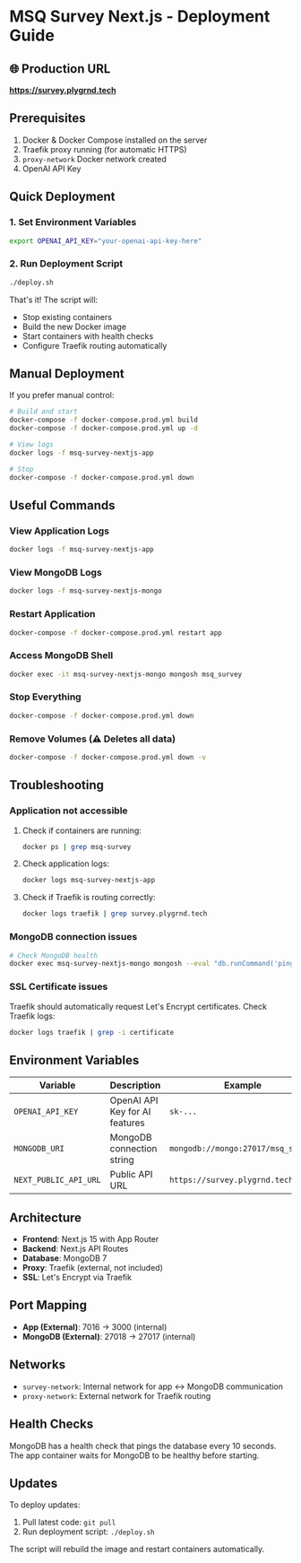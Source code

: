# MSQ Survey Next.js - Deployment Guide

## 🌐 Production URL
**https://survey.plygrnd.tech**

## Prerequisites

1. Docker & Docker Compose installed on the server
2. Traefik proxy running (for automatic HTTPS)
3. `proxy-network` Docker network created
4. OpenAI API Key

## Quick Deployment

### 1. Set Environment Variables

```bash
export OPENAI_API_KEY="your-openai-api-key-here"
```

### 2. Run Deployment Script

```bash
./deploy.sh
```

That's it! The script will:
- Stop existing containers
- Build the new Docker image
- Start containers with health checks
- Configure Traefik routing automatically

## Manual Deployment

If you prefer manual control:

```bash
# Build and start
docker-compose -f docker-compose.prod.yml build
docker-compose -f docker-compose.prod.yml up -d

# View logs
docker logs -f msq-survey-nextjs-app

# Stop
docker-compose -f docker-compose.prod.yml down
```

## Useful Commands

### View Application Logs
```bash
docker logs -f msq-survey-nextjs-app
```

### View MongoDB Logs
```bash
docker logs -f msq-survey-nextjs-mongo
```

### Restart Application
```bash
docker-compose -f docker-compose.prod.yml restart app
```

### Access MongoDB Shell
```bash
docker exec -it msq-survey-nextjs-mongo mongosh msq_survey
```

### Stop Everything
```bash
docker-compose -f docker-compose.prod.yml down
```

### Remove Volumes (⚠️ Deletes all data)
```bash
docker-compose -f docker-compose.prod.yml down -v
```

## Troubleshooting

### Application not accessible

1. Check if containers are running:
   ```bash
   docker ps | grep msq-survey
   ```

2. Check application logs:
   ```bash
   docker logs msq-survey-nextjs-app
   ```

3. Check if Traefik is routing correctly:
   ```bash
   docker logs traefik | grep survey.plygrnd.tech
   ```

### MongoDB connection issues

```bash
# Check MongoDB health
docker exec msq-survey-nextjs-mongo mongosh --eval "db.runCommand('ping')"
```

### SSL Certificate issues

Traefik should automatically request Let's Encrypt certificates. Check Traefik logs:
```bash
docker logs traefik | grep -i certificate
```

## Environment Variables

| Variable | Description | Example |
|----------|-------------|---------|
| `OPENAI_API_KEY` | OpenAI API Key for AI features | `sk-...` |
| `MONGODB_URI` | MongoDB connection string | `mongodb://mongo:27017/msq_survey` |
| `NEXT_PUBLIC_API_URL` | Public API URL | `https://survey.plygrnd.tech` |

## Architecture

- **Frontend**: Next.js 15 with App Router
- **Backend**: Next.js API Routes
- **Database**: MongoDB 7
- **Proxy**: Traefik (external, not included)
- **SSL**: Let's Encrypt via Traefik

## Port Mapping

- **App (External)**: 7016 → 3000 (internal)
- **MongoDB (External)**: 27018 → 27017 (internal)

## Networks

- `survey-network`: Internal network for app ↔ MongoDB communication
- `proxy-network`: External network for Traefik routing

## Health Checks

MongoDB has a health check that pings the database every 10 seconds. The app container waits for MongoDB to be healthy before starting.

## Updates

To deploy updates:

1. Pull latest code: `git pull`
2. Run deployment script: `./deploy.sh`

The script will rebuild the image and restart containers automatically.

